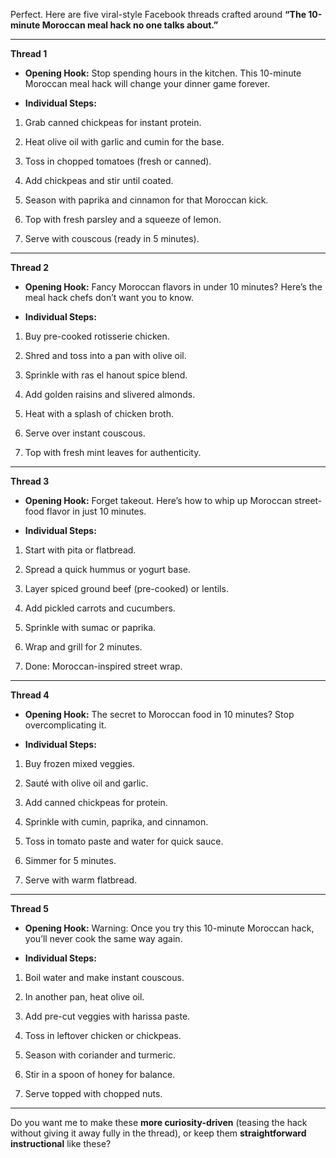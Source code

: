 Perfect. Here are five viral-style Facebook threads crafted around **“The 10-minute Moroccan meal hack no one talks about.”**

---

**Thread 1**

- **Opening Hook:** Stop spending hours in the kitchen. This 10-minute Moroccan meal hack will change your dinner game forever.
    
- **Individual Steps:**
    

1. Grab canned chickpeas for instant protein.
    
2. Heat olive oil with garlic and cumin for the base.
    
3. Toss in chopped tomatoes (fresh or canned).
    
4. Add chickpeas and stir until coated.
    
5. Season with paprika and cinnamon for that Moroccan kick.
    
6. Top with fresh parsley and a squeeze of lemon.
    
7. Serve with couscous (ready in 5 minutes).
    

---

**Thread 2**

- **Opening Hook:** Fancy Moroccan flavors in under 10 minutes? Here’s the meal hack chefs don’t want you to know.
    
- **Individual Steps:**
    

1. Buy pre-cooked rotisserie chicken.
    
2. Shred and toss into a pan with olive oil.
    
3. Sprinkle with ras el hanout spice blend.
    
4. Add golden raisins and slivered almonds.
    
5. Heat with a splash of chicken broth.
    
6. Serve over instant couscous.
    
7. Top with fresh mint leaves for authenticity.
    

---

**Thread 3**

- **Opening Hook:** Forget takeout. Here’s how to whip up Moroccan street-food flavor in just 10 minutes.
    
- **Individual Steps:**
    

1. Start with pita or flatbread.
    
2. Spread a quick hummus or yogurt base.
    
3. Layer spiced ground beef (pre-cooked) or lentils.
    
4. Add pickled carrots and cucumbers.
    
5. Sprinkle with sumac or paprika.
    
6. Wrap and grill for 2 minutes.
    
7. Done: Moroccan-inspired street wrap.
    

---

**Thread 4**

- **Opening Hook:** The secret to Moroccan food in 10 minutes? Stop overcomplicating it.
    
- **Individual Steps:**
    

1. Buy frozen mixed veggies.
    
2. Sauté with olive oil and garlic.
    
3. Add canned chickpeas for protein.
    
4. Sprinkle with cumin, paprika, and cinnamon.
    
5. Toss in tomato paste and water for quick sauce.
    
6. Simmer for 5 minutes.
    
7. Serve with warm flatbread.
    

---

**Thread 5**

- **Opening Hook:** Warning: Once you try this 10-minute Moroccan hack, you’ll never cook the same way again.
    
- **Individual Steps:**
    

1. Boil water and make instant couscous.
    
2. In another pan, heat olive oil.
    
3. Add pre-cut veggies with harissa paste.
    
4. Toss in leftover chicken or chickpeas.
    
5. Season with coriander and turmeric.
    
6. Stir in a spoon of honey for balance.
    
7. Serve topped with chopped nuts.
    

---

Do you want me to make these **more curiosity-driven** (teasing the hack without giving it away fully in the thread), or keep them **straightforward instructional** like these?